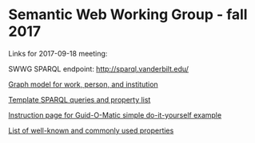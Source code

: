 # Semantic Web Working Group - fall 2017

Links for 2017-09-18 meeting:

SWWG SPARQL endpoint: http://sparql.vanderbilt.edu/

[Graph model for work, person, and institution](work-person-institution-figure.pdf)

[Template SPARQL queries and property list](https://gist.github.com/baskaufs/0543793e17d8ed2f800062ecd89637ca)

[Instruction page for Guid-O-Matic simple do-it-yourself example](https://github.com/baskaufs/guid-o-matic/blob/master/getting-started.md)

[List of well-known and commonly used properties](vocabularies.pdf)
